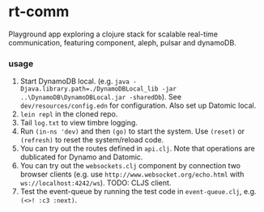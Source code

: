 # rt-comm

Playground app exploring a clojure stack for scalable real-time communication, featuring component, aleph, pulsar and dynamoDB.

### usage

1. Start DynamoDB local. (e.g. `java -Djava.library.path=./DynamoDBLocal_lib -jar ..\DynamoDB\DynamoDBLocal.jar -sharedDb`). See `dev/resources/config.edn` for configuration. Also set up Datomic local.
2. `lein repl` in the cloned repo.
3. Tail `log.txt` to view timbre logging.
4. Run `(in-ns 'dev)` and then `(go)` to start the system. Use `(reset)` or `(refresh)` to reset the system/reload code.
5. You can try out the routes defined in `api.clj`. Note that operations are dublicated for Dynamo and Datomic.
6. You can try out the `websockets.clj` component by connection two browser clients (e.g. use `http://www.websocket.org/echo.html` with `ws://localhost:4242/ws`). TODO: CLJS client.
7. Test the event-queue by running the test code in `event-queue.clj`, e.g. `(<>! :c3 :next)`.
